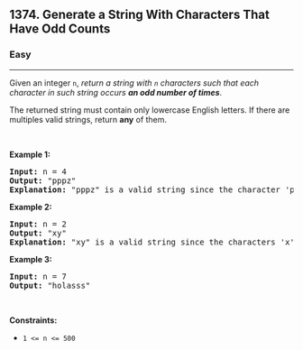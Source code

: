 <h2>1374. Generate a String With Characters That Have Odd Counts</h2><h3>Easy</h3><hr><div><p>Given an&nbsp;integer <code>n</code>, <em>return a string with <code>n</code>&nbsp;characters such that each character in such string occurs <strong>an odd number of times</strong></em>.</p>

<p>The returned string must contain only lowercase English letters. If there are multiples valid strings, return <strong>any</strong> of them. &nbsp;</p>

<p>&nbsp;</p>
<p><strong>Example 1:</strong></p>

<pre><strong>Input:</strong> n = 4
<strong>Output:</strong> "pppz"
<strong>Explanation:</strong> "pppz" is a valid string since the character 'p' occurs three times and the character 'z' occurs once. Note that there are many other valid strings such as "ohhh" and "love".
</pre>

<p><strong>Example 2:</strong></p>

<pre><strong>Input:</strong> n = 2
<strong>Output:</strong> "xy"
<strong>Explanation:</strong> "xy" is a valid string since the characters 'x' and 'y' occur once. Note that there are many other valid strings such as "ag" and "ur".
</pre>

<p><strong>Example 3:</strong></p>

<pre><strong>Input:</strong> n = 7
<strong>Output:</strong> "holasss"
</pre>

<p>&nbsp;</p>
<p><strong>Constraints:</strong></p>

<ul>
	<li><code>1 &lt;= n &lt;= 500</code></li>
</ul>
</div>